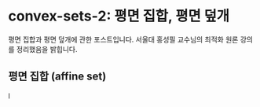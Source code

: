 # convex-sets-2: 평면 집합, 평면 덮개
평면 집합과 평면 덮개에 관한 포스트입니다. 서울대 홍성필 교수님의 최적화 원론 강의를 정리했음을 밝힙니다.
## 평면 집합 (affine set)
l
<!--stackedit_data:
eyJoaXN0b3J5IjpbMTA3NTc2NTY1NCwyMDQzMzgwMjQyXX0=
-->